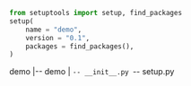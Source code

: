 ```python
from setuptools import setup, find_packages
setup(
    name = "demo",
    version = "0.1",
    packages = find_packages(),
)
```

demo
|-- demo
|   `-- __init__.py
`-- setup.py

